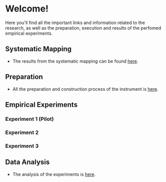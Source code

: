 # Welcome!
Here you'll find all the important links and information related to the research, as well as the preparation, execution and results of the perfomed empirical experiments.

## Systematic Mapping
* The results from the systematic mapping can be found [here](https://docs.google.com/spreadsheets/d/1xoGb_nOt2RiQHVxuHvJ1VN58s8Yph7QF/edit?usp=sharing&ouid=102932349864619166393&rtpof=true&sd=true).

## Preparation
* All the preparation and construction process of the instrument is [here](https://docs.google.com/spreadsheets/d/1FGqrwelki3qATXqPuYsYOIZ3cV7yksdFZFlE1a1R0K4/edit?usp=sharing).

## Empirical Experiments
### Experiment 1 (Pilot)
### Experiment 2
### Experiment 3

## Data Analysis
* The analysis of the experiments is [here](https://docs.google.com/spreadsheets/d/1i5Qobn3wH3NLvuBOKCPSCYx0zYEkBD9COANpW4vUeIs/).
